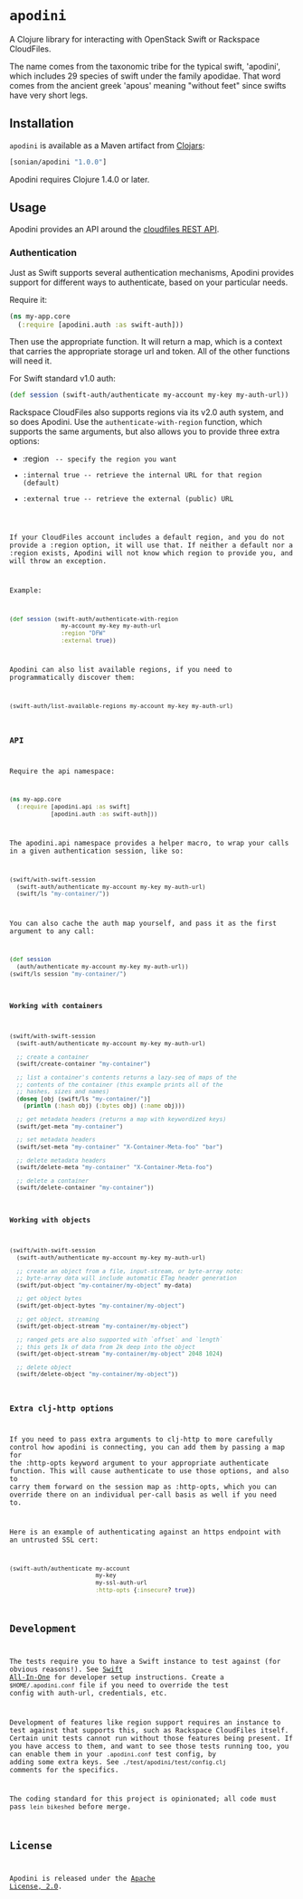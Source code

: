 # `apodini`

A Clojure library for interacting with OpenStack Swift or Rackspace
CloudFiles.

The name comes from the taxonomic tribe for the typical swift,
'apodini', which includes 29 species of swift under the family
apodidae. That word comes from the ancient greek 'apous' meaning
"without feet" since swifts have very short legs.

## Installation

`apodini` is available as a Maven artifact from
[Clojars](http://clojars.org/sonian/apodini):

```clojure
[sonian/apodini "1.0.0"]
```

Apodini requires Clojure 1.4.0 or later.

## Usage

Apodini provides an API around the [cloudfiles REST
API](http://docs.rackspace.com/files/api/v1/cf-devguide/content/Overview-d1e70.html).

### Authentication

Just as Swift supports several authentication mechanisms, Apodini
provides support for different ways to authenticate, based on your
particular needs.

Require it:

```clojure 
(ns my-app.core 
  (:require [apodini.auth :as swift-auth]))
```

Then use the appropriate function. It will return a map, which is a context
that carries the appropriate storage url and token. All of the other functions
will need it.

For Swift standard v1.0 auth:

```clojure 
(def session (swift-auth/authenticate my-account my-key my-auth-url))
```

Rackspace CloudFiles also supports regions via its v2.0 auth system, and so 
does Apodini. Use the `authenticate-with-region` function, which supports the
same arguments, but also allows you to provide three extra options:

* :region <code> -- specify the region you want
* :internal true -- retrieve the internal URL for that region (default)
* :external true -- retrieve the external (public) URL

If your CloudFiles account includes a default region, and you do not provide
a :region option, it will use that. If neither a default nor a :region exists,
Apodini will not know which region to provide you, and will throw an exception.

Example:

```clojure
(def session (swift-auth/authenticate-with-region
               my-account my-key my-auth-url
               :region "DFW"
               :external true))
```

Apodini can also list available regions, if you need to programmatically discover
them:

```clojure
(swift-auth/list-available-regions my-account my-key my-auth-url)
```

### API

Require the api namespace:

```clojure
(ns my-app.core 
  (:require [apodini.api :as swift]
            [apodini.auth :as swift-auth]))
```

The apodini.api namespace provides a helper macro, to wrap your calls
in a given authentication session, like so:

```clojure
(swift/with-swift-session 
  (swift-auth/authenticate my-account my-key my-auth-url)
  (swift/ls "my-container/"))
```

You can also cache the auth map yourself, and pass it as the first
argument to any call:

```clojure
(def session 
  (auth/authenticate my-account my-key my-auth-url)) 
(swift/ls session "my-container/")
```

#### Working with containers

```clojure 
(swift/with-swift-session
  (swift-auth/authenticate my-account my-key my-auth-url)

  ;; create a container 
  (swift/create-container "my-container")

  ;; list a container's contents returns a lazy-seq of maps of the
  ;; contents of the container (this example prints all of the
  ;; hashes, sizes and names) 
  (doseq [obj (swift/ls "my-container/")] 
    (println (:hash obj) (:bytes obj) (:name obj)))

  ;; get metadata headers (returns a map with keywordized keys)
  (swift/get-meta "my-container")

  ;; set metadata headers 
  (swift/set-meta "my-container" "X-Container-Meta-foo" "bar")

  ;; delete metadata headers 
  (swift/delete-meta "my-container" "X-Container-Meta-foo")

  ;; delete a container 
  (swift/delete-container "my-container"))
```

#### Working with objects

```clojure 
(swift/with-swift-session 
  (swift-auth/authenticate my-account my-key my-auth-url)

  ;; create an object from a file, input-stream, or byte-array note:
  ;; byte-array data will include automatic ETag header generation
  (swift/put-object "my-container/my-object" my-data)

  ;; get object bytes 
  (swift/get-object-bytes "my-container/my-object")

  ;; get object, streaming 
  (swift/get-object-stream "my-container/my-object")

  ;; ranged gets are also supported with `offset` and `length`
  ;; this gets 1k of data from 2k deep into the object
  (swift/get-object-stream "my-container/my-object" 2048 1024)

  ;; delete object 
  (swift/delete-object "my-container/my-object"))

```

### Extra clj-http options

If you need to pass extra arguments to clj-http to more carefully
control how apodini is connecting, you can add them by passing a map
for the :http-opts keyword argument to your appropriate authenticate
function. This will cause authenticate to use those options, and also
to carry them forward on the session map as :http-opts, which you can
override there on an individual per-call basis as well if you need to.

Here is an example of authenticating against an https endpoint with an
untrusted SSL cert:

```clojure
(swift-auth/authenticate my-account 
                         my-key 
                         my-ssl-auth-url 
                         :http-opts {:insecure? true})
```

## Development

The tests require you to have a Swift instance to test against (for
obvious reasons!). See [Swift
All-In-One](http://docs.openstack.org/developer/swift/development_saio.html)
for developer setup instructions. Create a `$HOME/.apodini.conf` file if
you need to override the test config with auth-url, credentials, etc.

Development of features like region support requires an instance to test
against that supports this, such as Rackspace CloudFiles itself. Certain
unit tests cannot run without those features being present. If you have
access to them, and want to see those tests running too, you can enable
them in your `.apodini.conf` test config, by adding some extra keys. See
`./test/apodini/test/config.clj` comments for the specifics.

The coding standard for this project is opinionated; all code must
pass `lein bikeshed` before merge.

## License

Apodini is released under the [Apache License, 2.0](https://raw.github.com/sonian/apodini/master/LICENSE.txt).
